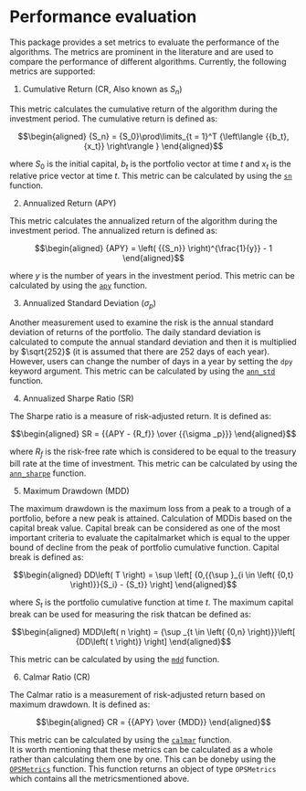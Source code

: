 # Performance evaluation

This package provides a set metrics to evaluate the performance of the algorithms. The metrics are prominent in the literature and are used to compare the performance of different algorithms. Currently, the following metrics are supported:

1. Cumulative Return (CR, Also known as $S_n$)

This metric calculates the cumulative return of the algorithm during the investment period. The cumulative return is defined as:

```math
\begin{aligned}
{S_n} = {S_0}\prod\limits_{t = 1}^T {\left\langle {{b_t},{x_t}} \right\rangle }
\end{aligned}
```

where $S_0$ is the initial capital, $b_t$ is the portfolio vector at time $t$ and $x_t$ is the relative price vector at time $t$.   This metric can be calculated by using the [`sn`](@ref) function.

2. Annualized Return (APY)

This metric calculates the annualized return of the algorithm during the investment period. The annualized return is defined as:

```math
\begin{aligned}
{APY} = \left( {{S_n}} \right)^{\frac{1}{y}} - 1
\end{aligned}
```

where $y$ is the number of years in the investment period. This metric can be calculated by using the [`apy`](@ref) function.

3. Annualized Standard Deviation ($\sigma_p$)

Another measurement used to examine the risk is the annual standard deviation of returns of the portfolio. The daily standard deviation is calculated to compute the annual standard deviation and then it is multiplied by $\sqrt{252}$ (it is assumed that there are 252 days of each year). However, users can change the number of days in a year by setting the `dpy` keyword argument. This metric can be calculated by using the [`ann_std`](@ref) function.

4. Annualized Sharpe Ratio (SR)

The Sharpe ratio is a measure of risk-adjusted return. It is defined as:

```math
\begin{aligned}
SR = {{APY - {R_f}} \over {{\sigma _p}}}
\end{aligned}
```

where $R_f$ is the risk-free rate which is considered to be equal to the treasury bill rate at the time of investment. This metric can be calculated by using the [`ann_sharpe`](@ref) function.

5. Maximum Drawdown (MDD)

The maximum drawdown is the maximum loss from a peak to a trough of a portfolio, before a new peak is attained. Calculation of MDDis based on the capital break value. Capital break can be considered as one of the most important criteria to evaluate the capitalmarket which is equal to the upper bound of decline from the peak of portfolio cumulative function. Capital break is defined as:

```math
\begin{aligned}
DD\left( T \right) = \sup \left[ {0,{{\sup }_{i \in \left( {0,t} \right)}}{S_i} - {S_t}} \right]
\end{aligned}
```

where $S_t$ is the portfolio cumulative function at time $t$. The maximum capital break can be used for measuring the risk thatcan be defined as:

```math
\begin{aligned}
MDD\left( n \right) = {\sup _{t \in \left( {0,n} \right)}}\left[ {DD\left( t \right)} \right]
\end{aligned}
```

This metric can be calculated by using the [`mdd`](@ref) function.

6. Calmar Ratio (CR)

The Calmar ratio is a measurement of risk-adjusted return based on maximum drawdown. It is defined as:  

```math
\begin{aligned}
CR = {{APY} \over {MDD}}
\end{aligned}
```

This metric can be calculated by using the [`calmar`](@ref) function.  
It is worth mentioning that these metrics can be calculated as a whole rather than calculating them one by one. This can be doneby using the [`OPSMetrics`](@ref) function. This function returns an object of type `OPSMetrics` which contains all the metricsmentioned above.
